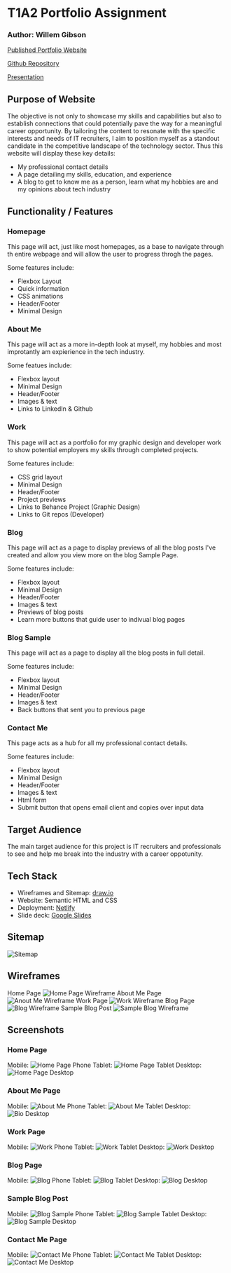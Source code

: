# T1A2 Portfolio Assignment

### Author:  Willem Gibson

[Published Portfolio Website](https://t1a2-portfolio.netlify.app)

[Github Repository](https://github.com/WillemGibson/T1A2_Portfolio)

[Presentation](https://www.loom.com/share/42abadca6df448dd82002d100abcc8f8?sid=6dde876e-4872-4630-8f8b-54852c65d2ca)

## Purpose of Website
The objective is not only to showcase my skills and capabilities but also to establish connections that could potentially pave the way for a meaningful career opportunity. By tailoring the content to resonate with the specific interests and needs of IT recruiters, I aim to position myself as a standout candidate in the competitive landscape of the technology sector. Thus this website will display these key details:

- My professional contact details
- A page detailing my skills, education, and experience
- A blog to get to know me as a person, learn what my hobbies are and my opinions about tech industry

## Functionality / Features
### Homepage
This page will act, just like most homepages, as a base to navigate through th entire webpage and will allow the user to progress throgh the pages.

Some features include:
- Flexbox Layout
- Quick information
- CSS animations
- Header/Footer
- Minimal Design
### About Me
This page will act as a more in-depth look at myself, my hobbies and most improtantly am expierience in the tech industry.

Some featues include:
- Flexbox layout
- Minimal Design
- Header/Footer
- Images & text
- Links to LinkedIn & Github

### Work
This page will act as a portfolio for my graphic design and developer work to show potential employers my skills through completed projects.

Some features include:
- CSS grid layout
- Minimal Design
- Header/Footer
- Project previews
- Links to Behance Project (Graphic Design)
- Links to Git repos (Developer)

### Blog
This page will act as a page to display previews of all the blog posts I've created and allow you view more on the blog Sample Page.

Some features include:
- Flexbox layout
- Minimal Design
- Header/Footer
- Images & text
- Previews of blog posts
- Learn more buttons that guide user to indivual blog pages

### Blog Sample
This page will act as a page to display all the blog posts in full detail.

Some features include:
- Flexbox layout
- Minimal Design
- Header/Footer
- Images & text
- Back buttons that sent you to previous page

### Contact Me
This page acts as a hub for all my professional contact details.

Some features include:
- Flexbox layout
- Minimal Design
- Header/Footer
- Images & text
- Html form
- Submit button that opens email client and copies over input data

## Target Audience
The main target audience for this project is IT recruiters and professionals to see and help me break into the industry with a career oppotunity.

## Tech Stack

* Wireframes and Sitemap: [draw.io](https://app.diagrams.net/)
* Website: Semantic HTML and CSS
* Deployment: [Netlify](https://www.netlify.com/)
* Slide deck: [Google Slides](https://docs.google.com/presentation/create/)

## Sitemap

![Sitemap](docs/Sitemap/sitemap.png "Sitemap")

## Wireframes

Home Page
![Home Page Wireframe](docs/Wireframes/Home%20-%20Desktop.png "Home Page Wireframe")
About Me Page
![Anout Me Wireframe](docs/Wireframes/About%20Me%20-%20Desktop.png "About Me Page Wireframe")
Work Page
![Work Wireframe](docs/Wireframes/Work%20-%20Desktop.png "Work Wireframe")
Blog Page
![Blog Wireframe](docs/Wireframes/Blog%20Page%20-%20Desktop.png "Blog Wireframe")
Sample Blog Post
![Sample Blog Wireframe](docs/Wireframes/Blog%20Posts%20-%20Desktop.png "Sample Blog Wireframe")


## Screenshots

### Home Page

Mobile:
![Home Page Phone](docs/Screenshots/SS_Home-Mobile.png "Home Page Phone")
Tablet:
![Home Page Tablet](docs/Screenshots/SS_Home-Tablet.png "Home Page Tablet")
Desktop:
![Home Page Desktop](docs/Screenshots/SS_Home-Desktop.png "Home Page Desktop")

### About Me Page

Mobile:
![About Me Phone](docs/Screenshots/SS_AboutMe-Mobile.png "About Me Phone")
Tablet:
![About Me Tablet](docs/Screenshots/SS_AboutMe-Tablet.png "About Me Tablet")
Desktop:
![Bio Desktop](docs/Screenshots/SS_AboutMe-Desktop.png "About Me Desktop")

### Work Page

Mobile:
![Work Phone](docs/Screenshots/SS_Work-Mobile.png "Work Phone")
Tablet:
![Work Tablet](docs/Screenshots/SS_Work-Tablet.png "Work Tablet")
Desktop:
![Work Desktop](docs/Screenshots/SS_Work-Desktop.png "Work Desktop")

### Blog Page

Mobile:
![Blog Phone](docs/Screenshots/SS_Blog-Mobile.png "Blog Phone")
Tablet:
![Blog Tablet](docs/Screenshots/SS_Blog-Tablet.png "Blog Tablet")
Desktop:
![Blog Desktop](docs/Screenshots/SS_Blog-Desktop.png "Blog Desktop")

### Sample Blog Post

Mobile:
![Blog Sample Phone](docs/Screenshots/SS_BlogSample-Mobile.png "Blog Sample Phone")
Tablet:
![Blog Sample Tablet](docs/Screenshots/SS_BlogSample-Tablet.png "Blog Sample Tablet")
Desktop:
![Blog Sample Desktop](docs/Screenshots/SS_BlogSample-Desktop.png "Blog Sample Desktop")

### Contact Me Page

Mobile:
![Contact Me Phone](docs/Screenshots/SS_ContactMe-Mobile.png "Contact Me Phone")
Tablet:
![Contact Me Tablet](docs/Screenshots/SS_ContactMe-Tablet.png "Contact Me Tablet")
Desktop:
![Contact Me Desktop](docs/Screenshots/SS_ContactMe-Desktop.png "Contact Me Desktop")